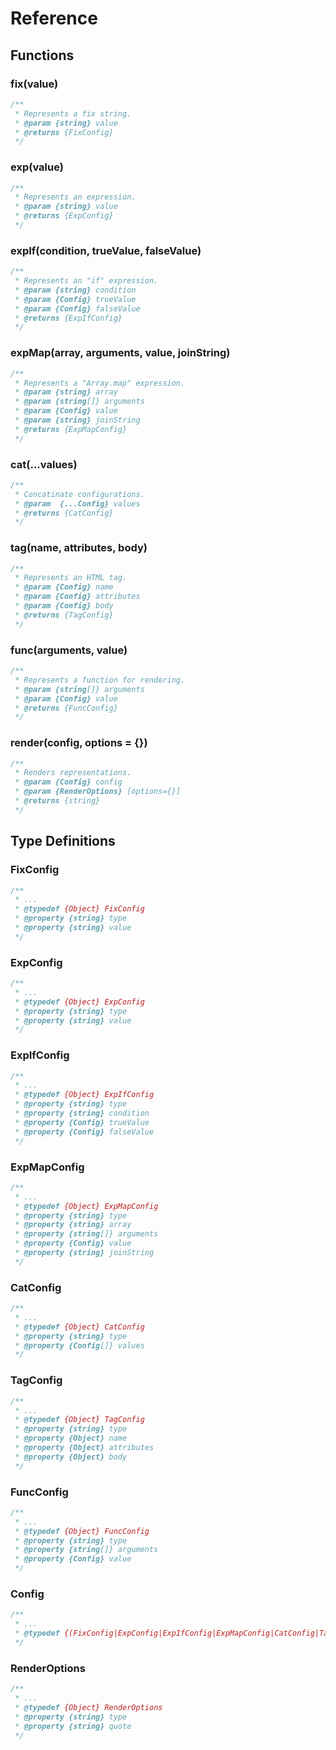# Reference

## Functions

### fix(value)
``` JavaScript
/**
 * Represents a fix string.
 * @param {string} value
 * @returns {FixConfig}
 */
```

### exp(value)
``` JavaScript
/**
 * Represents an expression.
 * @param {string} value
 * @returns {ExpConfig}
 */
```

### expIf(condition, trueValue, falseValue)
``` JavaScript
/**
 * Represents an "if" expression.
 * @param {string} condition
 * @param {Config} trueValue
 * @param {Config} falseValue
 * @returns {ExpIfConfig}
 */
```

### expMap(array, arguments, value, joinString)
``` JavaScript
/**
 * Represents a "Array.map" expression.
 * @param {string} array
 * @param {string[]} arguments
 * @param {Config} value
 * @param {string} joinString
 * @returns {ExpMapConfig}
 */
```

### cat(...values)
``` JavaScript
/**
 * Concatinate configurations.
 * @param  {...Config} values
 * @returns {CatConfig}
 */
```

### tag(name, attributes, body)
``` JavaScript
/**
 * Represents an HTML tag.
 * @param {Config} name
 * @param {Config} attributes
 * @param {Config} body
 * @returns {TagConfig}
 */
```

### func(arguments, value)
``` JavaScript
/**
 * Represents a function for rendering.
 * @param {string[]} arguments
 * @param {Config} value
 * @returns {FuncConfig}
 */
```

### render(config, options = {})
``` JavaScript
/**
 * Renders representations.
 * @param {Config} config
 * @param {RenderOptions} [options={}]
 * @returns {string}
 */
```

## Type Definitions

### FixConfig
``` JavaScript
/**
 * ...
 * @typedef {Object} FixConfig
 * @property {string} type
 * @property {string} value
 */
```

### ExpConfig
``` JavaScript
/**
 * ...
 * @typedef {Object} ExpConfig
 * @property {string} type
 * @property {string} value
 */
```

### ExpIfConfig
``` JavaScript
/**
 * ...
 * @typedef {Object} ExpIfConfig
 * @property {string} type
 * @property {string} condition
 * @property {Config} trueValue
 * @property {Config} falseValue
 */
```

### ExpMapConfig
``` JavaScript
/**
 * ...
 * @typedef {Object} ExpMapConfig
 * @property {string} type
 * @property {string} array
 * @property {string[]} arguments
 * @property {Config} value
 * @property {string} joinString
 */
```

### CatConfig
``` JavaScript
/**
 * ...
 * @typedef {Object} CatConfig
 * @property {string} type
 * @property {Config[]} values
 */
```

### TagConfig
``` JavaScript
/**
 * ...
 * @typedef {Object} TagConfig
 * @property {string} type
 * @property {Object} name
 * @property {Object} attributes
 * @property {Object} body
 */
```

### FuncConfig
``` JavaScript
/**
 * ...
 * @typedef {Object} FuncConfig
 * @property {string} type
 * @property {string[]} arguments
 * @property {Config} value
 */
```

### Config
``` JavaScript
/**
 * ...
 * @typedef {(FixConfig|ExpConfig|ExpIfConfig|ExpMapConfig|CatConfig|TagConfig|FuncConfig)} Config
 */
```

### RenderOptions
``` JavaScript
/**
 * ...
 * @typedef {Object} RenderOptions
 * @property {string} type
 * @property {string} quote
 */
```